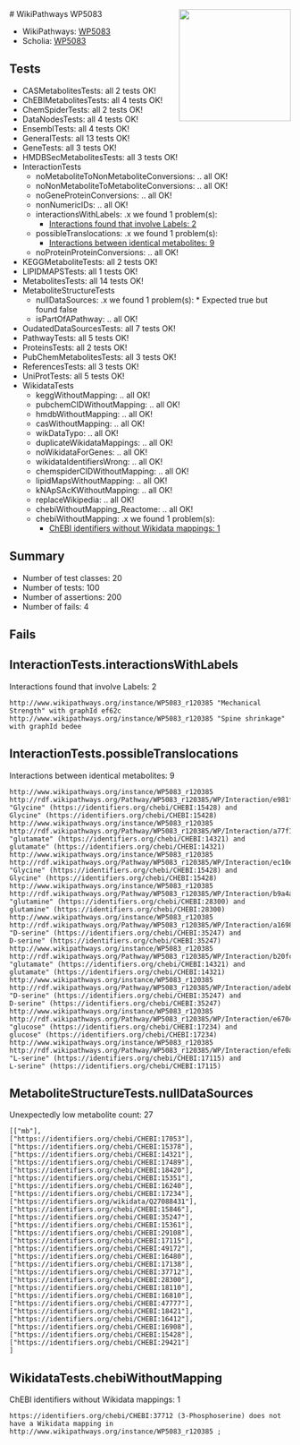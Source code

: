 <img style="float: right; width: 200px" src="https://upload.wikimedia.org/wikipedia/commons/thumb/8/83/Wplogo_with_text_500.png/640px-Wplogo_with_text_500.png" />
# WikiPathways WP5083

* WikiPathways: [WP5083](https://identifiers.org/wikipathways:WP5083)
* Scholia: [WP5083](https://scholia.toolforge.org/wikipathways/WP5083)
## Tests
* CASMetabolitesTests: all 2 tests OK!
* ChEBIMetabolitesTests: all 4 tests OK!
* ChemSpiderTests: all 2 tests OK!
* DataNodesTests: all 4 tests OK!
* EnsemblTests: all 4 tests OK!
* GeneralTests: all 13 tests OK!
* GeneTests: all 3 tests OK!
* HMDBSecMetabolitesTests: all 3 tests OK!
* InteractionTests
    * noMetaboliteToNonMetaboliteConversions: .. all OK!
    * noNonMetaboliteToMetaboliteConversions: .. all OK!
    * noGeneProteinConversions: .. all OK!
    * nonNumericIDs: .. all OK!
    * interactionsWithLabels: .x we found 1 problem(s):
        * [Interactions found that involve Labels: 2](#630d2679)
    * possibleTranslocations: .x we found 1 problem(s):
        * [Interactions between identical metabolites: 9](#d59038cc)
    * noProteinProteinConversions: .. all OK!
* KEGGMetaboliteTests: all 2 tests OK!
* LIPIDMAPSTests: all 1 tests OK!
* MetabolitesTests: all 14 tests OK!
* MetaboliteStructureTests
    * nullDataSources: .x we found 1 problem(s):
            * Expected true but found false
    * isPartOfAPathway: .. all OK!
* OudatedDataSourcesTests: all 7 tests OK!
* PathwayTests: all 5 tests OK!
* ProteinsTests: all 2 tests OK!
* PubChemMetabolitesTests: all 3 tests OK!
* ReferencesTests: all 3 tests OK!
* UniProtTests: all 5 tests OK!
* WikidataTests
    * keggWithoutMapping: .. all OK!
    * pubchemCIDWithoutMapping: .. all OK!
    * hmdbWithoutMapping: .. all OK!
    * casWithoutMapping: .. all OK!
    * wikDataTypo: .. all OK!
    * duplicateWikidataMappings: .. all OK!
    * noWikidataForGenes: .. all OK!
    * wikidataIdentifiersWrong: .. all OK!
    * chemspiderCIDWithoutMapping: .. all OK!
    * lipidMapsWithoutMapping: .. all OK!
    * kNApSAcKWithoutMapping: .. all OK!
    * replaceWikipedia: .. all OK!
    * chebiWithoutMapping_Reactome: .. all OK!
    * chebiWithoutMapping: .x we found 1 problem(s):
        * [ChEBI identifiers without Wikidata mappings: 1](#a8d554cd)


## Summary

* Number of test classes: 20
* Number of tests: 100
* Number of assertions: 200
* Number of fails: 4

## Fails

<a name="630d2679" />

## InteractionTests.interactionsWithLabels

Interactions found that involve Labels: 2
```
http://www.wikipathways.org/instance/WP5083_r120385 "Mechanical Strength" with graphId ef62c
http://www.wikipathways.org/instance/WP5083_r120385 "Spine shrinkage" with graphId bedee
```

<a name="d59038cc" />

## InteractionTests.possibleTranslocations

Interactions between identical metabolites: 9
```
http://www.wikipathways.org/instance/WP5083_r120385 http://rdf.wikipathways.org/Pathway/WP5083_r120385/WP/Interaction/e981f "Glycine" (https://identifiers.org/chebi/CHEBI:15428) and 
Glycine" (https://identifiers.org/chebi/CHEBI:15428)
http://www.wikipathways.org/instance/WP5083_r120385 http://rdf.wikipathways.org/Pathway/WP5083_r120385/WP/Interaction/a77f1 "glutamate" (https://identifiers.org/chebi/CHEBI:14321) and 
glutamate" (https://identifiers.org/chebi/CHEBI:14321)
http://www.wikipathways.org/instance/WP5083_r120385 http://rdf.wikipathways.org/Pathway/WP5083_r120385/WP/Interaction/ec10e "Glycine" (https://identifiers.org/chebi/CHEBI:15428) and 
Glycine" (https://identifiers.org/chebi/CHEBI:15428)
http://www.wikipathways.org/instance/WP5083_r120385 http://rdf.wikipathways.org/Pathway/WP5083_r120385/WP/Interaction/b9a4a "glutamine" (https://identifiers.org/chebi/CHEBI:28300) and 
glutamine" (https://identifiers.org/chebi/CHEBI:28300)
http://www.wikipathways.org/instance/WP5083_r120385 http://rdf.wikipathways.org/Pathway/WP5083_r120385/WP/Interaction/a1698 "D-serine" (https://identifiers.org/chebi/CHEBI:35247) and 
D-serine" (https://identifiers.org/chebi/CHEBI:35247)
http://www.wikipathways.org/instance/WP5083_r120385 http://rdf.wikipathways.org/Pathway/WP5083_r120385/WP/Interaction/b20fc "glutamate" (https://identifiers.org/chebi/CHEBI:14321) and 
glutamate" (https://identifiers.org/chebi/CHEBI:14321)
http://www.wikipathways.org/instance/WP5083_r120385 http://rdf.wikipathways.org/Pathway/WP5083_r120385/WP/Interaction/adeb0 "D-serine" (https://identifiers.org/chebi/CHEBI:35247) and 
D-serine" (https://identifiers.org/chebi/CHEBI:35247)
http://www.wikipathways.org/instance/WP5083_r120385 http://rdf.wikipathways.org/Pathway/WP5083_r120385/WP/Interaction/e6704 "glucose" (https://identifiers.org/chebi/CHEBI:17234) and 
glucose" (https://identifiers.org/chebi/CHEBI:17234)
http://www.wikipathways.org/instance/WP5083_r120385 http://rdf.wikipathways.org/Pathway/WP5083_r120385/WP/Interaction/efe0a "L-serine" (https://identifiers.org/chebi/CHEBI:17115) and 
L-serine" (https://identifiers.org/chebi/CHEBI:17115)
```

<a name="919041af" />

## MetaboliteStructureTests.nullDataSources

Unexpectedly low metabolite count: 27
```
[["mb"],
["https://identifiers.org/chebi/CHEBI:17053"],
["https://identifiers.org/chebi/CHEBI:15378"],
["https://identifiers.org/chebi/CHEBI:14321"],
["https://identifiers.org/chebi/CHEBI:17489"],
["https://identifiers.org/chebi/CHEBI:18420"],
["https://identifiers.org/chebi/CHEBI:15351"],
["https://identifiers.org/chebi/CHEBI:16240"],
["https://identifiers.org/chebi/CHEBI:17234"],
["https://identifiers.org/wikidata/Q27088431"],
["https://identifiers.org/chebi/CHEBI:15846"],
["https://identifiers.org/chebi/CHEBI:35247"],
["https://identifiers.org/chebi/CHEBI:15361"],
["https://identifiers.org/chebi/CHEBI:29108"],
["https://identifiers.org/chebi/CHEBI:17115"],
["https://identifiers.org/chebi/CHEBI:49172"],
["https://identifiers.org/chebi/CHEBI:16480"],
["https://identifiers.org/chebi/CHEBI:17138"],
["https://identifiers.org/chebi/CHEBI:37712"],
["https://identifiers.org/chebi/CHEBI:28300"],
["https://identifiers.org/chebi/CHEBI:18110"],
["https://identifiers.org/chebi/CHEBI:16810"],
["https://identifiers.org/chebi/CHEBI:47777"],
["https://identifiers.org/chebi/CHEBI:18421"],
["https://identifiers.org/chebi/CHEBI:16412"],
["https://identifiers.org/chebi/CHEBI:16908"],
["https://identifiers.org/chebi/CHEBI:15428"],
["https://identifiers.org/chebi/CHEBI:29421"]
]
```

<a name="a8d554cd" />

## WikidataTests.chebiWithoutMapping

ChEBI identifiers without Wikidata mappings: 1
```
https://identifiers.org/chebi/CHEBI:37712 (3-Phosphoserine) does not have a Wikidata mapping in http://www.wikipathways.org/instance/WP5083_r120385 ; 
```

